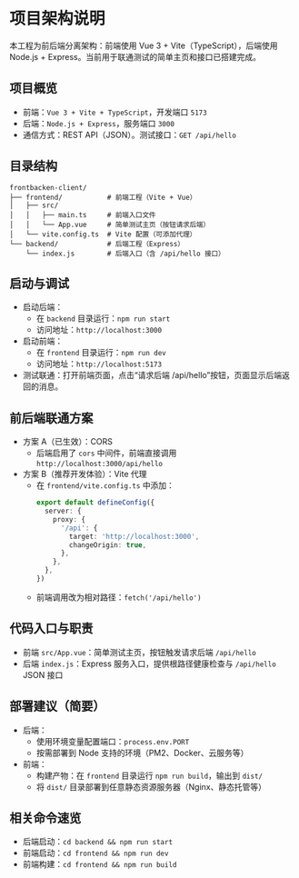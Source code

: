 # 项目架构说明

本工程为前后端分离架构：前端使用 Vue 3 + Vite（TypeScript），后端使用 Node.js + Express。当前用于联通测试的简单主页和接口已搭建完成。

## 项目概览
- 前端：`Vue 3 + Vite + TypeScript`，开发端口 `5173`
- 后端：`Node.js + Express`，服务端口 `3000`
- 通信方式：REST API（JSON）。测试接口：`GET /api/hello`

## 目录结构
```
frontbacken-client/
├── frontend/           # 前端工程（Vite + Vue）
│   ├── src/
│   │   ├── main.ts     # 前端入口文件
│   │   └── App.vue     # 简单测试主页（按钮请求后端）
│   └── vite.config.ts  # Vite 配置（可添加代理）
└── backend/            # 后端工程（Express）
    └── index.js        # 后端入口（含 /api/hello 接口）
```

## 启动与调试
- 启动后端：
  - 在 `backend` 目录运行：`npm run start`
  - 访问地址：`http://localhost:3000`
- 启动前端：
  - 在 `frontend` 目录运行：`npm run dev`
  - 访问地址：`http://localhost:5173`
- 测试联通：打开前端页面，点击“请求后端 /api/hello”按钮，页面显示后端返回的消息。

## 前后端联通方案
- 方案 A（已生效）：CORS
  - 后端启用了 `cors` 中间件，前端直接调用 `http://localhost:3000/api/hello`
- 方案 B（推荐开发体验）：Vite 代理
  - 在 `frontend/vite.config.ts` 中添加：
    ```ts
    export default defineConfig({
      server: {
        proxy: {
          '/api': {
            target: 'http://localhost:3000',
            changeOrigin: true,
          },
        },
      },
    })
    ```
  - 前端调用改为相对路径：`fetch('/api/hello')`

## 代码入口与职责
- 前端 `src/App.vue`：简单测试主页，按钮触发请求后端 `/api/hello`
- 后端 `index.js`：Express 服务入口，提供根路径健康检查与 `/api/hello` JSON 接口

## 部署建议（简要）
- 后端：
  - 使用环境变量配置端口：`process.env.PORT`
  - 按需部署到 Node 支持的环境（PM2、Docker、云服务等）
- 前端：
  - 构建产物：在 `frontend` 目录运行 `npm run build`，输出到 `dist/`
  - 将 `dist/` 目录部署到任意静态资源服务器（Nginx、静态托管等）

## 相关命令速览
- 后端启动：`cd backend && npm run start`
- 前端启动：`cd frontend && npm run dev`
- 前端构建：`cd frontend && npm run build`